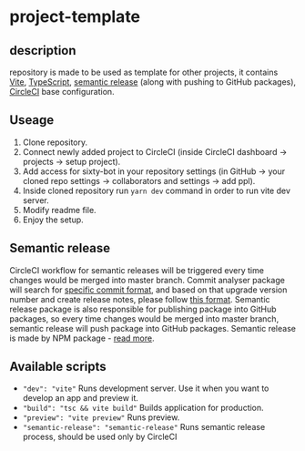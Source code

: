 # project-template

## description

repository is made to be used as template for other projects, it contains [Vite](https://vitejs.dev/), [TypeScript](https://www.typescriptlang.org/), [semantic release](https://github.com/semantic-release/semantic-release) (along with pushing to GitHub packages), [CircleCI](https://circleci.com/docs/) base configuration.

## Useage

1. Clone repository.
2. Connect newly added project to CircleCI (inside CircleCI dashboard -> projects -> setup project).
3. Add access for sixty-bot in your repository settings (in GitHub -> your cloned repo settings -> collaborators and settings -> add ppl).
4. Inside cloned repository run `yarn dev` command in order to run vite dev server.
5. Modify readme file.
6. Enjoy the setup.

## Semantic release

CircleCI workflow for semantic releases will be triggered every time changes would be merged into master branch. Commit analyser package will search for [specific commit format](https://github.com/semantic-release/semantic-release#commit-message-format), and based on that upgrade version number and create release notes, please follow [this format](https://github.com/semantic-release/semantic-release#commit-message-format).
Semantic release package is also responsible for publishing package into GitHub packages, so every time changes would be merged into master branch, semantic release will push package into GitHub packages. Semantic release is made by NPM package - [read more](https://github.com/semantic-release/semantic-release).

## Available scripts

- `"dev": "vite"` Runs development server. Use it when you want to develop an app and preview it.
- `"build": "tsc && vite build"` Builds application for production.
- `"preview": "vite preview"` Runs preview.
- `"semantic-release": "semantic-release"` Runs semantic release process, should be used only by CircleCI
